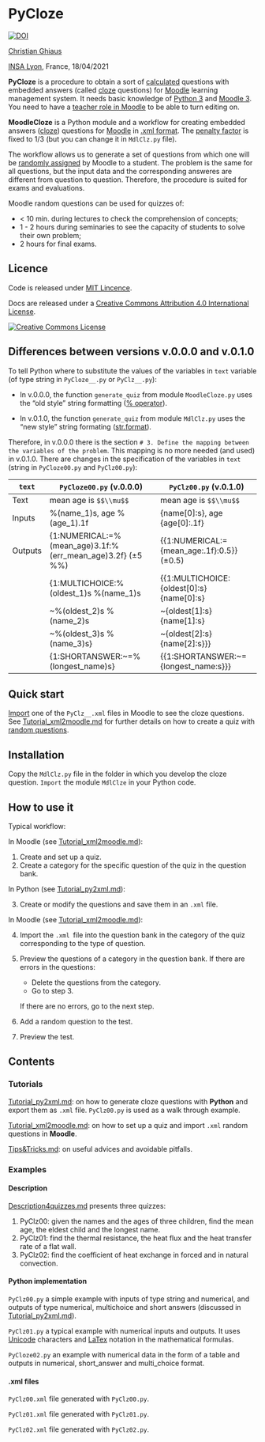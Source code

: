 # PyCloze

[![DOI](https://zenodo.org/badge/302832801.svg)](https://zenodo.org/badge/latestdoi/302832801)

[Christian Ghiaus](mailto:cghiaus@gmail.com)

[INSA Lyon](https://www.insa-lyon.fr), France, 18/04/2021

**PyCloze** is a procedure to obtain a sort of [calculated][calculated_q] questions with embedded answers (called [cloze][cloze] questions) for [Moodle][Moodle] learning management system. It needs basic knowledge of [Python 3](https://www.python.org) and [Moodle 3](https://docs.moodle.org/39/en/Main_page). You need to have a [teacher role in Moodle](https://moodle.com/news/lets-edit-moodle-course-minutes/) to be able to turn editing on.

**MoodleCloze** is a Python module and a workflow for creating embedded answers ([cloze][cloze]) questions for [Moodle](https://moodle.org/?lang=en) in [.xml format](https://docs.moodle.org/39/en/Moodle_XML_format). The [penalty factor][penalty] is fixed to 1/3 (but you can change it in `MdlClz.py` file).

The workflow allows us to generate a set of questions from which one will be [randomly assigned][random_q] by Moodle to a student. The problem is the same for all questions, but the input data and the corresponding answeres are different from question to question. Therefore, the procedure is suited for exams and evaluations.

Moodle random questions can be used for quizzes of:
- < 10 min. during lectures to check the comprehension of concepts;
- 1 - 2 hours during seminaries to see the capacity of students to solve their own problem;
- 2 hours for final exams.

## Licence
Code is released under [MIT Lincence](https://choosealicense.com/licenses/mit/).

Docs are released under a [Creative Commons Attribution 4.0 International License](http://creativecommons.org/licenses/by/4.0/).

[![Creative Commons License](http://i.creativecommons.org/l/by/4.0/88x31.png)](http://creativecommons.org/licenses/by/4.0/)

## Differences between versions v.0.0.0 and v.0.1.0
To tell Python where to substitute the values of the variables in `text` variable (of type string in `PyCloze__.py` or `PyClz__.py`):

- In v.0.0.0, the function `generate_quiz` from module `MoodleCloze.py` uses the “old style” string formatting ([% operator](https://realpython.com/python-string-formatting/#1-old-style-string-formatting-operator)). 

- In v.0.1.0, the function `generate_quiz` from module `MdlClz.py` uses the “new style” string formating ([str.format](https://realpython.com/python-string-formatting/#2-new-style-string-formatting-strformat)). 

Therefore, in v.0.0.0 there is the section `# 3. Define the mapping between the variables of the problem`. This mapping is no more needed (and used) in v.0.1.0.  There are changes in the specification of the variables in `text` (string in `PyCloze00.py` and `PyClz00.py`):

|`text` |`PyCloze00.py` (v.0.0.0) | `PyClz00.py` (v.0.1.0)|
|-------|-------------------------|-----------------------|
|Text   |mean age is `$$\\mu$$`   |mean age is `$$\\mu$$` |
|Inputs |%(name_1)s, age %(age_1).1f|{name[0]:s}, age {age[0]:.1f}|
|Outputs|{1:NUMERICAL:=%(mean_age)3.1f:%(err_mean_age)3.2f} (±5 %%)| {{1:NUMERICAL:={mean_age:.1f}:0.5}} (±0.5)|
|       |{1:MULTICHOICE:%(oldest_1)s %(name_1)s|{{1:MULTICHOICE:{oldest[0]:s} {name[0]:s}|
|       |              ~%(oldest_2)s %(name_2)s|~{oldest[1]:s} {name[1]:s}|
|       |              ~%(oldest_3)s %(name_3)s}|~{oldest[2]:s} {name[2]:s}}}|
|       |{1:SHORTANSWER:~=%(longest_name)s}|{{1:SHORTANSWER:~={longest_name:s}}}|




## Quick start
[Import][Import_questions] one of the `PyClz__.xml` files in Moodle to see the cloze questions. See [Tutorial_xml2moodle.md](Tutorial_xml2moodle.md) for further details on how to create a quiz with [random questions][random_q].

## Installation

Copy the `MdlClz.py` file in the folder in which you develop the cloze question. 
`Import` the module `MdlClze` in your Python code.

## How to use it

Typical workflow:

In Moodle (see [Tutorial_xml2moodle.md](Tutorial_xml2moodle.md)):

1.	Create and set up a quiz.
2.	Create a category for the specific question of the quiz in the question bank.

In Python (see [Tutorial_py2xml.md](Tutorial_py2xml.md)):

3.	Create or modify the questions and save them in an `.xml` file.

In Moodle (see [Tutorial_xml2moodle.md](Tutorial_xml2moodle.md)):

4.	Import the `.xml `file into the question bank in the category of the quiz corresponding to the type of question.
5.	Preview the questions of a category in the question bank. If there are errors in the questions:
    - Delete the questions from the category.
    - Go to step 3.

    If there are no errors, go to the next step.
6.	Add a random question to the test.
7.	Preview the test.

## Contents
### Tutorials

[Tutorial_py2xml.md](Tutorial_py2xml.md): on how to generate cloze questions with **Python** and export them as `.xml` file.  `PyClz00.py` is used as a walk through example.

[Tutorial_xml2moodle.md](Tutorial_xml2moodle.md): on how to set up a quiz and import `.xml` random questions in **Moodle**.

[Tips&Tricks.md](Tips&Tricks.md): on useful advices and avoidable pitfalls.

### Examples

#### Description
[Description4quizzes.md](Description4quizzes.md) presents three quizzes:

1. PyClz00: given the names and the ages of three children, find the mean age, the eldest child and the longest name.
2. PyClz01: find the thermal resistance, the heat flux and the heat transfer rate of a flat wall. 
3. PyClz02: find the coefficient of heat exchange in forced and in natural convection.


#### Python implementation

`PyClz00.py` a simple example with inputs of type string and numerical, and outputs of type numerical, multichoice and short answers (discussed in [Tutorial_py2xml.md](Tutorial_py2xml.md)).

`PyClz01.py` a typical example with numerical inputs and outputs. It uses [Unicode](https://docs.moodle.org/23/en/Unicode) characters and [LaTex](https://docs.moodle.org/23/en/Using_TeX_Notation) notation in the mathematical formulas.

`PyCloze02.py` an example with numerical data in the form of a table and outputs in numerical, short_answer and multi_choice format.

#### .xml files

`PyClz00.xml` file generated with `PyClz00.py`.

`PyClz01.xml` file generated with `PyClz01.py`.

`PyClz02.xml` file generated with `PyClz02.py`.


[calculated_q]:https://docs.moodle.org/39/en/Calculated_question_type

[cloze]:https://docs.moodle.org/39/en/Embedded_Answers_(Cloze)_question_type

[Import_questions]:https://docs.moodle.org/39/en/Import_questions#Importing_questions_from_an_existing_file

[Moodle]:https://moodle.org/?lang=en

[Tutorial_MarkDown]:https://agea.github.io/tutorial.md/

[random_q]:https://docs.moodle.org/39/en/Random_question_type

[penalty]:https://docs.moodle.org/39/en/Multiple_Choice_question_type#Penalty_factor

